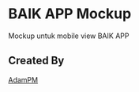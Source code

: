 # BAIK APP Mockup
Mockup untuk mobile view BAIK APP

## Created By
[AdamPM](https://github.com/manasama77)
